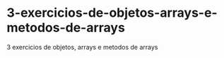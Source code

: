 # 3-exercicios-de-objetos-arrays-e-metodos-de-arrays
3 exercicios de objetos, arrays e metodos de arrays
